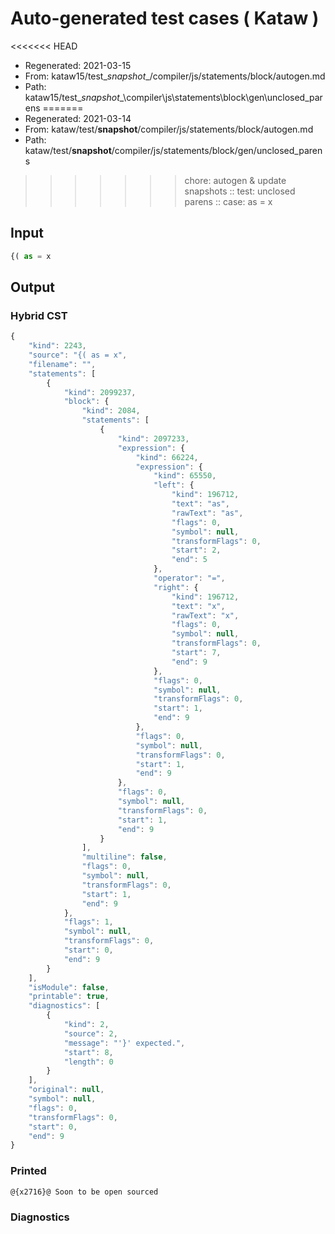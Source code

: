 # Auto-generated test cases ( Kataw )
<<<<<<< HEAD
- Regenerated: 2021-03-15
- From: kataw15/test\__snapshot__/compiler/js/statements/block/autogen.md
- Path: kataw15/test\__snapshot__\compiler\js\statements\block\gen\unclosed_parens
=======
- Regenerated: 2021-03-14
- From: kataw/test/__snapshot__/compiler/js/statements/block/autogen.md
- Path: kataw/test/__snapshot__/compiler/js/statements/block/gen/unclosed_parens
>>>>>>> chore: autogen & update snapshots
> :: test: unclosed parens
> :: case: as = x
## Input

`````js
{( as = x
`````

## Output

### Hybrid CST

```javascript
{
    "kind": 2243,
    "source": "{( as = x",
    "filename": "",
    "statements": [
        {
            "kind": 2099237,
            "block": {
                "kind": 2084,
                "statements": [
                    {
                        "kind": 2097233,
                        "expression": {
                            "kind": 66224,
                            "expression": {
                                "kind": 65550,
                                "left": {
                                    "kind": 196712,
                                    "text": "as",
                                    "rawText": "as",
                                    "flags": 0,
                                    "symbol": null,
                                    "transformFlags": 0,
                                    "start": 2,
                                    "end": 5
                                },
                                "operator": "=",
                                "right": {
                                    "kind": 196712,
                                    "text": "x",
                                    "rawText": "x",
                                    "flags": 0,
                                    "symbol": null,
                                    "transformFlags": 0,
                                    "start": 7,
                                    "end": 9
                                },
                                "flags": 0,
                                "symbol": null,
                                "transformFlags": 0,
                                "start": 1,
                                "end": 9
                            },
                            "flags": 0,
                            "symbol": null,
                            "transformFlags": 0,
                            "start": 1,
                            "end": 9
                        },
                        "flags": 0,
                        "symbol": null,
                        "transformFlags": 0,
                        "start": 1,
                        "end": 9
                    }
                ],
                "multiline": false,
                "flags": 0,
                "symbol": null,
                "transformFlags": 0,
                "start": 1,
                "end": 9
            },
            "flags": 1,
            "symbol": null,
            "transformFlags": 0,
            "start": 0,
            "end": 9
        }
    ],
    "isModule": false,
    "printable": true,
    "diagnostics": [
        {
            "kind": 2,
            "source": 2,
            "message": "'}' expected.",
            "start": 8,
            "length": 0
        }
    ],
    "original": null,
    "symbol": null,
    "flags": 0,
    "transformFlags": 0,
    "start": 0,
    "end": 9
}
```

### Printed

```javascript
@{x2716}@ Soon to be open sourced
```

### Diagnostics

```javascript

```

